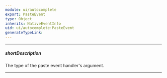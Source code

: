```yaml
---
module: ui/autocomplete
export: PasteEvent
type: Object
inherits: NativeEventInfo
uid: ui/autocomplete:PasteEvent
generateTypeLink: 
---
```

---
##### shortDescription
The type of the paste event handler's argument.

---
<!-- Description goes here -->
